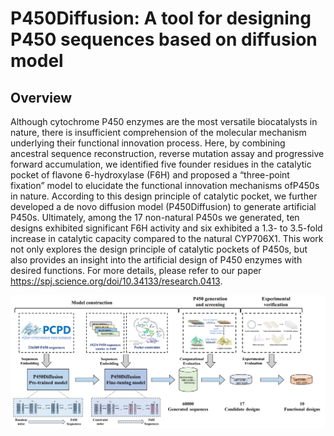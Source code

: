 # P450Diffusion: A tool for designing P450 sequences based on diffusion model
## Overview
Although cytochrome P450 enzymes are the most versatile biocatalysts in nature, there is insufficient comprehension of the molecular mechanism underlying their functional innovation process. Here, by combining ancestral sequence reconstruction, reverse mutation assay and progressive forward accumulation, we identified five founder residues in the catalytic pocket of flavone 6-hydroxylase (F6H) and proposed a “three-point fixation” model to elucidate the functional innovation mechanisms ofP450s in nature. According to this design principle of catalytic pocket, we further developed a de novo diffusion model (P450Diffusion) to generate artificial P450s. Ultimately, among the 17 non-natural P450s we generated, ten designs exhibited significant F6H activity and six exhibited a 1.3- to 3.5-fold increase in catalytic capacity compared to the natural CYP706X1. This work not only explores the design principle of catalytic pockets of P450s, but also provides an insight into the artificial design of P450 enzymes with desired functions.
For more details, please refer to our paper https://spj.science.org/doi/10.34133/research.0413.

![](figures/pipeline.png)
